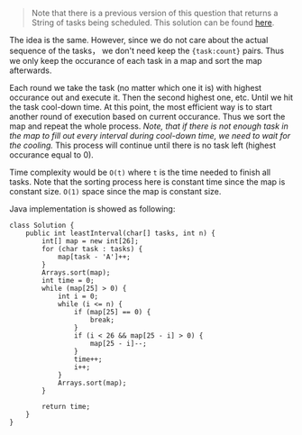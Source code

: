> Note that there is a previous version of this question that returns a String of tasks being scheduled. This solution can be found [here](https://github.com/YaokaiYang-assaultmaster/LeetCode/blob/master/OtherAlgorithmQuestions/Task%20Scheduling.md).

The idea is the same. However, since we do not care about the actual sequence of the tasks， we don't need keep the `{task:count}` pairs. 
Thus we only keep the occurance of each task in a map and sort the map afterwards. 

Each round we take the task (no matter which one it is) with highest occurance out and execute it. Then the second highest one, etc. Until we hit the task cool-down time. At this point, the most efficient way is to start another round of execution based on current occurance. Thus we sort the map and repeat the whole process. _Note, that if there is not enough task in the map to fill out every interval during cool-down time, we need to wait for the cooling._ This process will continue until there is no task left (highest occurance equal to 0). 

Time complexity would be `O(t)` where `t` is the time needed to finish all tasks. Note that the sorting process here is constant time since the map is constant size. `O(1)` space since the map is constant size.

Java implementation is showed as following:

```
class Solution {
    public int leastInterval(char[] tasks, int n) {
        int[] map = new int[26];
        for (char task : tasks) {
            map[task - 'A']++;
        }
        Arrays.sort(map);
        int time = 0;
        while (map[25] > 0) {
            int i = 0;
            while (i <= n) {
                if (map[25] == 0) {
                    break;
                }
                if (i < 26 && map[25 - i] > 0) {
                    map[25 - i]--;
                }
                time++;
                i++;
            }
            Arrays.sort(map);
        }
        
        return time;
    }
}
```

